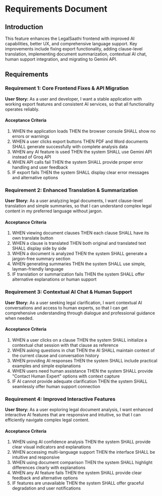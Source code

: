 # Requirements Document

## Introduction

This feature enhances the LegalSaathi frontend with improved AI capabilities, better UX, and comprehensive language support. Key improvements include fixing export functionality, adding clause-level translation, implementing document summarization, contextual AI chat, human support integration, and migrating to Gemini API.

## Requirements

### Requirement 1: Core Frontend Fixes & API Migration

**User Story:** As a user and developer, I want a stable application with working export features and consistent AI services, so that all functionality operates reliably.

#### Acceptance Criteria

1. WHEN the application loads THEN the browser console SHALL show no errors or warnings
2. WHEN a user clicks export buttons THEN PDF and Word documents SHALL generate successfully with complete analysis data
3. WHEN any AI feature is used THEN the system SHALL use Gemini API instead of Groq API
4. WHEN API calls fail THEN the system SHALL provide proper error handling and user feedback
5. IF export fails THEN the system SHALL display clear error messages and alternative options

### Requirement 2: Enhanced Translation & Summarization

**User Story:** As a user analyzing legal documents, I want clause-level translation and simple summaries, so that I can understand complex legal content in my preferred language without jargon.

#### Acceptance Criteria

1. WHEN viewing document clauses THEN each clause SHALL have its own translate button
2. WHEN a clause is translated THEN both original and translated text SHALL display side by side
3. WHEN a document is analyzed THEN the system SHALL generate a jargon-free summary section
4. WHEN generating summaries THEN the system SHALL use simple, layman-friendly language
5. IF translation or summarization fails THEN the system SHALL offer alternative explanations or human support

### Requirement 3: Contextual AI Chat & Human Support

**User Story:** As a user seeking legal clarification, I want contextual AI conversations and access to human experts, so that I can get comprehensive understanding through dialogue and professional guidance when needed.

#### Acceptance Criteria

1. WHEN a user clicks on a clause THEN the system SHALL initialize a contextual chat session with that clause as reference
2. WHEN asking questions in chat THEN the AI SHALL maintain context of the current clause and conversation history
3. WHEN providing AI responses THEN the system SHALL include practical examples and simple explanations
4. WHEN users need human assistance THEN the system SHALL provide "Contact Human Expert" options with context capture
5. IF AI cannot provide adequate clarification THEN the system SHALL seamlessly offer human support connection

### Requirement 4: Improved Interactive Features

**User Story:** As a user exploring legal document analysis, I want enhanced interactive AI features that are responsive and intuitive, so that I can efficiently navigate complex legal content.

#### Acceptance Criteria

1. WHEN using AI confidence analysis THEN the system SHALL provide clear visual indicators and explanations
2. WHEN accessing multi-language support THEN the interface SHALL be intuitive and responsive
3. WHEN using document comparison THEN the system SHALL highlight differences clearly with explanations
4. WHEN any AI feature fails THEN the system SHALL provide clear feedback and alternative options
5. IF features are unavailable THEN the system SHALL offer graceful degradation and user notifications